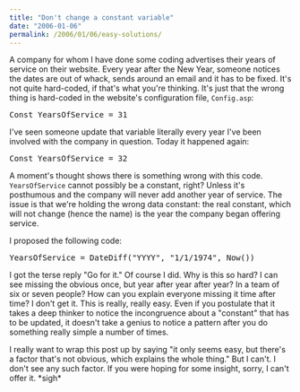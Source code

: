 ```yaml
---
title: "Don't change a constant variable"
date: "2006-01-06"
permalink: /2006/01/06/easy-solutions/
---
```

A company for whom I have done some coding advertises their years of service on their website. Every year after the New Year, someone notices the dates are out of whack, sends around an email and it has to be fixed. It's not quite hard-coded, if that's what you're thinking. It's just that the wrong thing is hard-coded in the website's configuration file, `Config.asp`:

<pre>Const YearsOfService = 31</pre>

I've seen someone update that variable literally every year I've been involved with the company in question. Today it happened again:

<pre>Const YearsOfService = 32</pre>

A moment's thought shows there is something wrong with this code. `YearsOfService` cannot possibly be a constant, right? Unless it's posthumous and the company will never add another year of service. The issue is that we're holding the wrong data constant: the real constant, which will not change (hence the name) is the year the company began offering service.

I proposed the following code:

<pre>YearsOfService = DateDiff("YYYY", "1/1/1974", Now())</pre>

I got the terse reply "Go for it." Of course I did. Why is this so hard? I can see missing the obvious once, but year after year after year? In a team of six or seven people? How can you explain everyone missing it time after time? I don't get it. This is really, really easy. Even if you postulate that it takes a deep thinker to notice the incongruence about a "constant" that has to be updated, it doesn't take a genius to notice a pattern after you do something really simple a number of times.

I really want to wrap this post up by saying "it only seems easy, but there's a factor that's not obvious, which explains the whole thing." But I can't. I don't see any such factor. If you were hoping for some insight, sorry, I can't offer it. \*sigh\*
